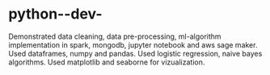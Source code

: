 # python--dev-
Demonstrated data cleaning, data pre-processing, ml-algorithm implementation in spark, mongodb, jupyter notebook and aws sage maker.
Used dataframes, numpy and pandas.
Used logistic regression, naive bayes algorithms.
Used matplotlib and seaborne for vizualization. 
